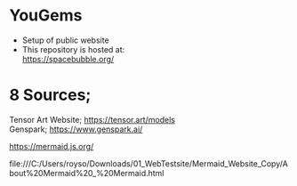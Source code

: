 # YouGems
- Setup of public website   
- This repository is hosted at:  
https://spacebubble.org/

# 8 Sources;

Tensor Art Website; https://tensor.art/models  
Genspark; https://www.genspark.ai/


https://mermaid.js.org/


file:///C:/Users/royso/Downloads/01_WebTestsite/Mermaid_Website_Copy/About%20Mermaid%20_%20Mermaid.html